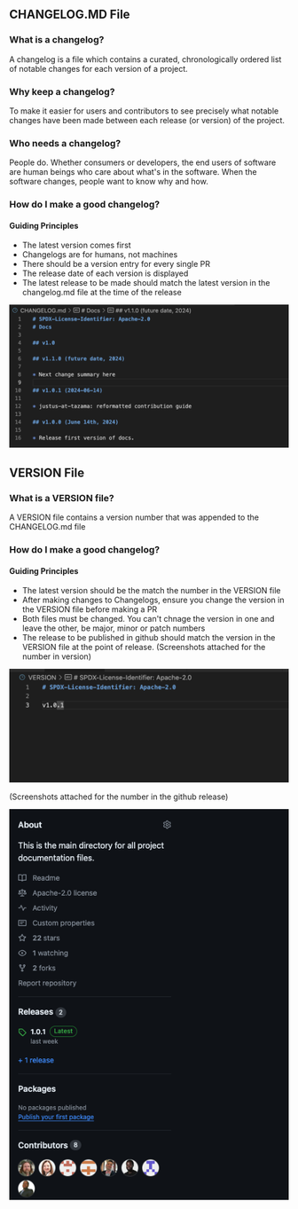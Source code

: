 <!-- SPDX-License-Identifier: Apache-2.0 -->

## CHANGELOG.MD File

### What is a changelog?
A changelog is a file which contains a curated, chronologically ordered list of notable changes for each version of a project.

###  Why keep a changelog?
To make it easier for users and contributors to see precisely what notable changes have been made between each release (or version) of the project.

### Who needs a changelog?
People do. Whether consumers or developers, the end users of software are human beings who care about what's in the software. When the software changes, people want to know why and how.

### How do I make a good changelog?

#### Guiding Principles

- The latest version comes first
- Changelogs are for humans, not machines
- There should be a version entry for every single PR
- The release date of each version is displayed
- The latest release to be made should match the latest version in the changelog.md file at the time of the release

![alt text](../../images/Changelog-file.png)

## VERSION File

###  What is a VERSION file?
A VERSION file contains a version number that was appended to the CHANGELOG.md file

### How do I make a good changelog?

#### Guiding Principles

- The latest version should be the match the number in the VERSION file
- After making changes to Changelogs, ensure you change the version in the VERSION file before making a PR
- Both files must be changed. You can't chnage the version in one and leave the other, be major, minor or patch numbers
- The release to be published in github should match the version in the VERSION file at the point of release. (Screenshots attached for the number in version)

![alt text](../../images/version-file.png)

(Screenshots attached for the number in the github release)

![alt text](../../images/release-file.png)